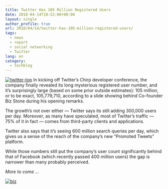 ```yaml
---
title: Twitter Has 105 Million Registered Users
date: 2010-04-14T18:52:00+00:00
layout: single
author_profile: true
url: 2010/04/14/twitter-has-105-million-registered-users/
tags:
  - news
  - report
  - social networking
  - Twitter
lang: en
category: 
  - techblog
---
```

[![twitter-top](http://lh3.ggpht.com/_vaUVXcmC3OI/S8YH3E2QOKI/AAAAAAAAB8A/idmGeQ_KXa4/twitter-top_thumb%5B3%5D.png?imgmax=800 "twitter-top")](http://lh6.ggpht.com/_vaUVXcmC3OI/S8YH038wxhI/AAAAAAAAB78/FfZcaTE6Ngg/s1600-h/twitter-top%5B5%5D.png) In kicking off Twitter’s Chirp developer conference, the company finally revealed its long mysterious registered user number, and it’s surprisingly large (based on some prior outside estimates): 105 million, or to be exact, 105,779,710, according to a slide showing behind Co-founder Biz Stone during his opening remarks. 

The growth’s not over either — Twitter says its still adding 300,000 users per day. Moreover, as many have speculated, most of Twitter’s traffic — 75% of it in fact — comes from third-party clients and applications. 

Twitter also says that it’s seeing 600 million search queries per day, which gives us a sense of the reach of the company’s new “Promoted Tweets” platform. 

While those numbers still put the company’s user count significantly behind that of Facebook (which recently passed 400 million users) the gap is narrower than many probably perceived. 

_More to come …_ 

[![biz](http://lh4.ggpht.com/_vaUVXcmC3OI/S8YH7haT6CI/AAAAAAAAB8I/8yjyrEcTpRg/biz_thumb%5B2%5D.jpg?imgmax=800 "biz")](http://lh4.ggpht.com/_vaUVXcmC3OI/S8YH5LzN8SI/AAAAAAAAB8E/WKAUxkU3ccM/s1600-h/biz%5B4%5D.jpg)